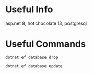 # Useful Info
asp.net 8, hot chocolate 13, postgresql

# Useful Commands
`dotnet ef database drop`

`dotnet ef database update`
